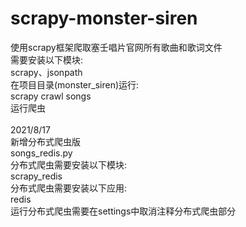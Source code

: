 # scrapy-monster-siren
使用scrapy框架爬取塞壬唱片官网所有歌曲和歌词文件\
需要安装以下模块:\
scrapy、jsonpath\
在项目目录(monster_siren)运行:\
scrapy crawl songs\
运行爬虫\
\
2021/8/17\
新增分布式爬虫版\
songs_redis.py\
分布式爬虫需要安装以下模块:\
scrapy_redis\
分布式爬虫需要安装以下应用:\
redis\
运行分布式爬虫需要在settings中取消注释分布式爬虫部分
